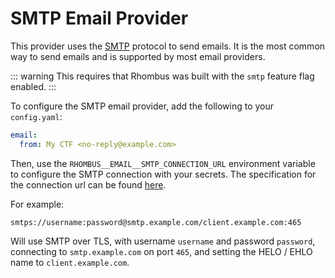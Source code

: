 # SMTP Email Provider

This provider uses the [SMTP](https://en.wikipedia.org/wiki/Simple_Mail_Transfer_Protocol) protocol to send emails. It is the most common way to send emails and is supported by most email providers.

::: warning
This requires that Rhombus was built with the `smtp` feature flag enabled.
:::

To configure the SMTP email provider, add the following to your `config.yaml`:

```yaml
email:
  from: My CTF <no-reply@example.com>
```

Then, use the `RHOMBUS__EMAIL__SMTP_CONNECTION_URL` environment variable to configure the SMTP connection with your secrets. The specification for the connection url can be found [here](https://docs.rs/lettre/latest/lettre/transport/smtp/struct.AsyncSmtpTransport.html#method.from_url).

For example:

```
smtps://username:password@smtp.example.com/client.example.com:465
```

Will use SMTP over TLS, with username `username` and password `password`, connecting to `smtp.example.com` on port `465`, and setting the HELO / EHLO name to `client.example.com`.
